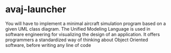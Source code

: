 # avaj-launcher
You will have to implement a minimal aircraft simulation program based on a given UML class diagram. The Unified Modeling Language is used in software engineering for visualizing the design of an application. It offers programmers a standardized way of thinking about Object Oriented software, before writing any line of code
